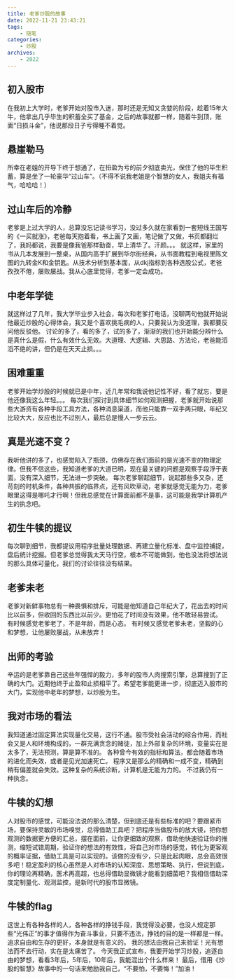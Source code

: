 ```yaml
---
title: 老爹炒股的故事
date: 2022-11-21 23:43:21
tags: 
    - 随笔
categories: 
    - 炒股
archives: 
    - 2022
---
```

## 初入股市
在我初上大学时，老爹开始对股市入迷，那时还是无知又贪婪的阶段，趁着15年大牛，他拿出几乎毕生的积蓄全买了基金，之后的故事就都一样，随着牛到顶，账面“日损斗金”，他说那段日子亏得睡不着觉。

## 悬崖勒马
所幸在老姐的开导下终于想通了，在扭盈为亏的前夕彻底卖光，保住了他的毕生积蓄，算是坐了一轮豪华“过山车”。（不得不说我老姐是个智慧的女人，我姐夫有福气，哈哈哈！）

## 过山车后的冷静
老爹是上过大学的人，总算没忘记读书学习，没过多久就在家看到一套短线王国写的《一买就涨》，老爸每天抱着看，书上画了又画，笔记做了又做，书页都翻烂了，我妈都说，我要是像我爸那样勤奋，早上清华了。汗颜。。。
就这样，家里的书从几本发展到一整桌，从国内高手扩展到华尔街经典，从书面教程到电视里陈文图的九转金K和金钥匙。从技术分析到基本面，从dkj指标到各种选股公式，老爸孜孜不倦，屡败屡战。我从心底里觉得，老爹一定会成功。

## 中老年学徒
就这样过了几年，我大学毕业步入社会，每次和老爹打电话，没聊两句他就开始说他最近炒股的心得体会，我又是个喜欢挑毛病的人，只要我认为没道理，我都要反问他反驳他。
讨论的多了，看的多了，试的多了，渐渐的我们也开始能分辨什么是真什么是假，什么有效什么无效。大道理、大逻辑、大思路、方法论，老爸能滔滔不绝的讲，但仍是在天天止损。。。

## 困难重重
老爹开始学炒股的时候就已是中年，近几年常和我说他记性不好，看了就忘，要是他还像我这么年轻。。。
每次我们探讨到具体细节如何观测把握，老爹就开始说那些大游资有各种手段工具方法，各种消息渠道，而他只能靠一双手两只眼，年纪又比较大大，反应也比不过别人，最后总是慢人一步云云。

## 真是光速不变？
我听他讲的多了，也感觉陷入了瓶颈，仿佛存在我们面前的是光速不变的物理定律。但我不信这些，我知道老爹的大道已明，现在最关键的问题是观察手段浮于表面，没有深入细节，无法进一步突破。
每次老爹聊起细节，说起那些多又杂，还苛刻的时机条件，各种共振的临界点，还有风吹草动，老爹就感觉无能为力，老爹眼里这得是哪吒才行啊！但我总感觉在计算面前都不是事，这可能是我学计算机产生的执念吧。

## 初生牛犊的提议
每次聊到细节，我都提议用程序批量处理数据、再建立量化标准、盘中监控捕捉，盘后统计挖掘。但老爹总觉得我太天马行空，根本不可能做到，他也没法将想法说的那么具体可量化，我们的讨论往往没有结果。

## 老爹未老
老爹对新鲜事物总有一种畏惧和排斥，可能是他知道自己年纪大了，花出去的时间比以前多，但收回的东西比以前少。更怕花了时间没有效果，他不敢轻易尝试。
有时候感觉老爹老了，不是年龄，而是心态。
有时候又感觉老爹未老，坚毅的心和梦想，让他屡败屡战，从未放弃！

## 出师的考验
辛运的是老爹靠自己这些年强悍的毅力，多年的股市人肉搜索引擎，总算搜到了正确的大门。近期他终于止盈和止损相平了。希望老爹能更进一步，彻底迈入股市的大门，实现他中老年的梦想，以炒股为生。

## 我对市场的看法
我知道通过固定算法实现量化交易，这行不通。股市受社会活动的综合作用，而社会又是人和环境构成的，一群充满贪念的赌徒，加上外部复杂的环境，变量实在是太多了，无法预测，算是算不准的。
各种曾今有效的指标和算法，都会随着市场的进化而失效，或者是见光加速死亡。
程序又是那么的精确和一成不变，精确到稍有偏差就会失效。这种复杂的系统诊断，计算机是无能为力的。
不过我仍有一种执念。

## 牛犊的幻想
人对股市的感觉，可能没法说的那么清楚，但到底还是有些标准的吧？要跟紧市场，要保持灵敏的市场嗅觉，总得借助工具吧？把程序当做股市的放大镜，把你想观测的数据更方便的汇总，摆在面前，让你更细致的观察，借助他快速验证你的推测，缩短试错周期，验证你的想法的有效性，将自己对市场的感觉，转化为更客观的概率证据，借助工具是可以实现的。该做的没有少，只是比起肉眼，总会高效很多吧！稳定盈利的核心虽然是人对市场的认知深度、思想策略、执行，但说到底，你的理论再精确，医术再高超，也总得借助显微镜才能看到细菌吧？我相信借助深度定制量化、观测监控，是新时代的股市显微镜。

## 牛犊的flag
这世上有各种各样的人，各种各样的挣钱手段，我觉得没必要，也没人规定那些“光伟正”的事才值得作为奋斗事业，只要不违法，挣钱的目的是一样都是一样。追求自由和生存的更好，本身就是有意义的。
我的想法由我自己来验证！光有想法而不去行动，实在是太痛苦了。
今天我正式宣布，我要开始学习炒股，追逐自由的梦想，看看3年后，5年后，10年后，我能混出个什么样来！
最后，借用《炒股的智慧》故事中的一句话来勉励我自己，“不要怕，不要悔！”加油！